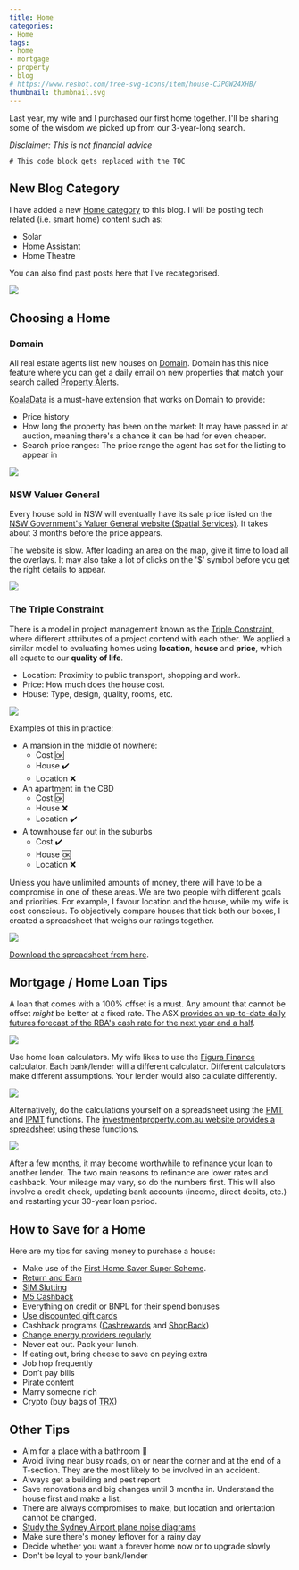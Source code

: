 ```yaml
---
title: Home
categories:
- Home
tags:
- home
- mortgage
- property
- blog
# https://www.reshot.com/free-svg-icons/item/house-CJPGW24XHB/
thumbnail: thumbnail.svg
---
```


Last year, my wife and I purchased our first home together. I'll be sharing some of the wisdom we picked up from our 3-year-long search.

*Disclaimer: This is not financial advice*

```toc
# This code block gets replaced with the TOC
```

## New Blog Category

I have added a new [Home category](/categories/home) to this blog. I will be posting tech related (i.e. smart home) content such as:

- Solar
- Home Assistant
- Home Theatre

You can also find past posts here that I've recategorised.

![](category.png)

## Choosing a Home

### Domain

All real estate agents list new houses on [Domain](https://www.domain.com.au/). Domain has this nice feature where you can get a daily email on new properties that match your search called [Property Alerts](https://www.domain.com.au/property-alerts).

[KoalaData](https://www.koaladata.com.au/) is a must-have extension that works on Domain to provide:

- Price history
- How long the property has been on the market: It may have passed in at auction, meaning there's a chance it can be had for even cheaper.
- Search price ranges: The price range the agent has set for the listing to appear in

![](koaladata.png)

### NSW Valuer General

Every house sold in NSW will eventually have its sale price listed on the [NSW Government's Valuer General website (Spatial Services)](https://portal.spatial.nsw.gov.au/portal/apps/webappviewer/index.html?id=2536c8e4882140eb957e90090cb0ef97). It takes about 3 months before the price appears.

The website is slow. After loading an area on the map, give it time to load all the overlays. It may also take a lot of clicks on the '$' symbol before you get the right details to appear.

![](valuer-general.png)

### The Triple Constraint

There is a model in project management known as the [Triple Constraint](https://en.wikipedia.org/wiki/Project_management_triangle), where different attributes of a project contend with each other. We applied a similar model to evaluating homes using **location**, **house** and **price**, which all equate to our **quality of life**.

- Location: Proximity to public transport, shopping and work.
- Price: How much does the house cost.
- House: Type, design, quality, rooms, etc.

![](triple-constraint.png)

Examples of this in practice:

- A mansion in the middle of nowhere:
  - Cost 🆗
  - House ✔️
  - Location ❌
- An apartment in the CBD
  - Cost 🆗
  - House ❌
  - Location ✔️
- A townhouse far out in the suburbs
  - Cost ✔️
  - House 🆗
  - Location ❌

Unless you have unlimited amounts of money, there will have to be a compromise in one of these areas. We are two people with different goals and priorities. For example, I favour location and the house, while my wife is cost conscious. To objectively compare houses that tick both our boxes, I created a spreadsheet that weighs our ratings together.

![](triple-constraint-spreadsheet.png)

[Download the spreadsheet from here](triple-constraint.xlsx).

## Mortgage / Home Loan Tips

A loan that comes with a 100% offset is a must. Any amount that cannot be offset *might* be better at a fixed rate. The ASX [provides an up-to-date daily futures forecast of the RBA's  cash rate for the next year and a half](https://www.asx.com.au/data/trt/ib_expectation_curve_graph.pdf).

![](asx.png)

Use home loan calculators. My wife likes to use the [Figura Finance](https://figura.finance/calculators/repayments) calculator. Each bank/lender will a different calculator. Different calculators make different assumptions. Your lender would also calculate differently.

![](figura.png)

Alternatively, do the calculations yourself on a spreadsheet using the [PMT](https://support.microsoft.com/en-us/office/pmt-function-0214da64-9a63-4996-bc20-214433fa6441) and [IPMT](https://support.microsoft.com/en-au/office/ipmt-function-5cce0ad6-8402-4a41-8d29-61a0b054cb6f) functions. The [investmentproperty.com.au website provides a spreadsheet](https://www.investmentpropertycalculator.com.au/free-mortgage-offset-calculator.html) using these functions.

![](free-mortgage-offset-calculator.jpg)

After a few months, it may become worthwhile to refinance your loan to another lender. The two main reasons to refinance are lower rates and cashback. Your mileage may vary, so do the numbers first. This will also involve a credit check, updating bank accounts (income, direct debits, etc.) and restarting your 30-year loan period.

## How to Save for a Home

Here are my tips for saving money to purchase a house:

- Make use of the [First Home Saver Super Scheme](https://www.ato.gov.au/Individuals/Super/Withdrawing-and-using-your-super/First-Home-Super-Saver-Scheme/).
- [Return and Earn](https://returnandearn.org.au/)
- [SIM Slutting](https://www.ozbargain.com.au/tag/prepaid-mobile-plan)
- [M5 Cashback](https://www.nsw.gov.au/driving-boating-and-transport/tolling/m5-south-west-cashback-scheme)
- Everything on credit or BNPL for their spend bonuses
- [Use discounted gift cards](https://www.ozbargain.com.au/wiki/discounted_egift_cards)
- Cashback programs ([Cashrewards](https://refer.cashrewards.com.au/x/1eYzTM) and [ShopBack](https://app.shopback.com/PKlC0hNYlub))
- [Change energy providers regularly](https://www.energymadeeasy.gov.au/)
- Never eat out. Pack your lunch.
- If eating out, bring cheese to save on paying extra
- Job hop frequently
- Don’t pay bills
- Pirate content
- Marry someone rich
- Crypto (buy bags of [TRX](https://tron.network/))

## Other Tips

- Aim for a place with a bathroom 🚽
- Avoid living near busy roads, on or near the corner and at the end of a T-section. They are the most likely to be involved in an accident.
- Always get a building and pest report
- Save renovations and big changes until 3 months in. Understand the house first and make a list.
- There are always compromises to make, but location and orientation cannot be changed.
- [Study the Sydney Airport plane noise diagrams](https://ano.gov.au/wp-content/uploads/2022/03/assessment_aircraft_noise_sydney.pdf)
- Make sure there's money leftover for a rainy day
- Decide whether you want a forever home now or to upgrade slowly
- Don't be loyal to your bank/lender
